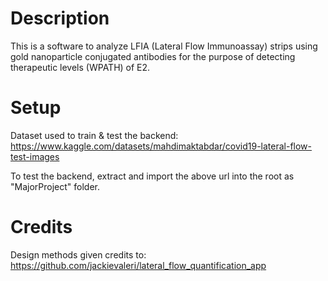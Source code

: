# Description
This is a software to analyze LFIA (Lateral Flow Immunoassay) strips using gold nanoparticle conjugated antibodies for the purpose of detecting therapeutic levels (WPATH) of E2. 

# Setup
Dataset used to train & test the backend:
https://www.kaggle.com/datasets/mahdimaktabdar/covid19-lateral-flow-test-images

To test the backend, extract and import the above url into the root as "MajorProject" folder.

# Credits
Design methods given credits to:
https://github.com/jackievaleri/lateral_flow_quantification_app
